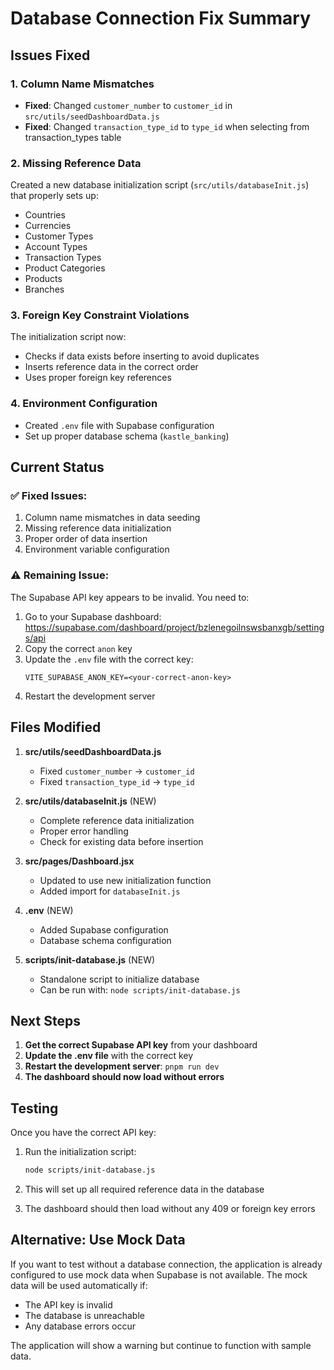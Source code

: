 # Database Connection Fix Summary

## Issues Fixed

### 1. Column Name Mismatches
- **Fixed**: Changed `customer_number` to `customer_id` in `src/utils/seedDashboardData.js`
- **Fixed**: Changed `transaction_type_id` to `type_id` when selecting from transaction_types table

### 2. Missing Reference Data
Created a new database initialization script (`src/utils/databaseInit.js`) that properly sets up:
- Countries
- Currencies  
- Customer Types
- Account Types
- Transaction Types
- Product Categories
- Products
- Branches

### 3. Foreign Key Constraint Violations
The initialization script now:
- Checks if data exists before inserting to avoid duplicates
- Inserts reference data in the correct order
- Uses proper foreign key references

### 4. Environment Configuration
- Created `.env` file with Supabase configuration
- Set up proper database schema (`kastle_banking`)

## Current Status

### ✅ Fixed Issues:
1. Column name mismatches in data seeding
2. Missing reference data initialization
3. Proper order of data insertion
4. Environment variable configuration

### ⚠️ Remaining Issue:
The Supabase API key appears to be invalid. You need to:

1. Go to your Supabase dashboard: https://supabase.com/dashboard/project/bzlenegoilnswsbanxgb/settings/api
2. Copy the correct `anon` key
3. Update the `.env` file with the correct key:
   ```
   VITE_SUPABASE_ANON_KEY=<your-correct-anon-key>
   ```
4. Restart the development server

## Files Modified

1. **src/utils/seedDashboardData.js**
   - Fixed `customer_number` → `customer_id`
   - Fixed `transaction_type_id` → `type_id`

2. **src/utils/databaseInit.js** (NEW)
   - Complete reference data initialization
   - Proper error handling
   - Check for existing data before insertion

3. **src/pages/Dashboard.jsx**
   - Updated to use new initialization function
   - Added import for `databaseInit.js`

4. **.env** (NEW)
   - Added Supabase configuration
   - Database schema configuration

5. **scripts/init-database.js** (NEW)
   - Standalone script to initialize database
   - Can be run with: `node scripts/init-database.js`

## Next Steps

1. **Get the correct Supabase API key** from your dashboard
2. **Update the .env file** with the correct key
3. **Restart the development server**: `pnpm run dev`
4. **The dashboard should now load without errors**

## Testing

Once you have the correct API key:

1. Run the initialization script:
   ```bash
   node scripts/init-database.js
   ```

2. This will set up all required reference data in the database

3. The dashboard should then load without any 409 or foreign key errors

## Alternative: Use Mock Data

If you want to test without a database connection, the application is already configured to use mock data when Supabase is not available. The mock data will be used automatically if:
- The API key is invalid
- The database is unreachable
- Any database errors occur

The application will show a warning but continue to function with sample data.